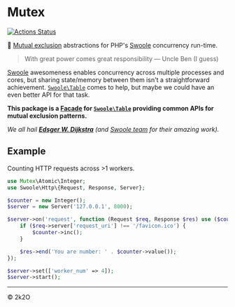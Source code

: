 # Mutex

[![Actions Status](https://github.com/leocavalcante/swoole-mutex/workflows/CI/badge.svg)](https://github.com/leocavalcante/swoole-mutex/actions)

🚦 [Mutual exclusion](https://en.wikipedia.org/wiki/Mutual_exclusion) abstractions for PHP's [Swoole](https://www.swoole.co.uk/) concurrency run-time.

> With great power comes great responsibility — Uncle Ben (I guess)

[Swoole](https://www.swoole.co.uk/) awesomeness enables concurrency across multiple processes and cores, but sharing state/memory between them isn't a straightforward achievement. [`Swoole\Table`](https://www.swoole.co.uk/docs/modules/swoole-table) comes to help, but maybe we could have an even better API for that task.

**This package is a [Facade](https://en.wikipedia.org/wiki/Facade_pattern) for [`Swoole\Table`](https://www.swoole.co.uk/docs/modules/swoole-table) providing common APIs for mutual exclusion patterns.**

_We all hail [**Edsger W. Dijkstra**](https://en.wikipedia.org/wiki/Edsger_W._Dijkstra) (and [Swoole team](https://github.com/orgs/swoole/people) for their amazing work)._

## Example

Counting HTTP requests across >1 workers.

```php
use Mutex\Atomic\Integer;
use Swoole\Http\{Request, Response, Server};

$counter = new Integer();
$server = new Server('127.0.0.1', 8000);

$server->on('request', function (Request $req, Response $res) use ($counter): void {
    if ($req->server['request_uri'] !== '/favicon.ico') {
        $counter->inc();
    }

    $res->end('You are number: ' . $counter->value());
});

$server->set(['worker_num' => 4]);
$server->start();
```

---

&copy; 2k2O
